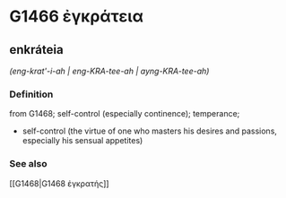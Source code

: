 # G1466 ἐγκράτεια

## enkráteia

_(eng-krat'-i-ah | eng-KRA-tee-ah | ayng-KRA-tee-ah)_

### Definition

from G1468; self-control (especially continence); temperance; 

- self-control (the virtue of one who masters his desires and passions, especially his sensual appetites)

### See also

[[G1468|G1468 ἐγκρατής]]
